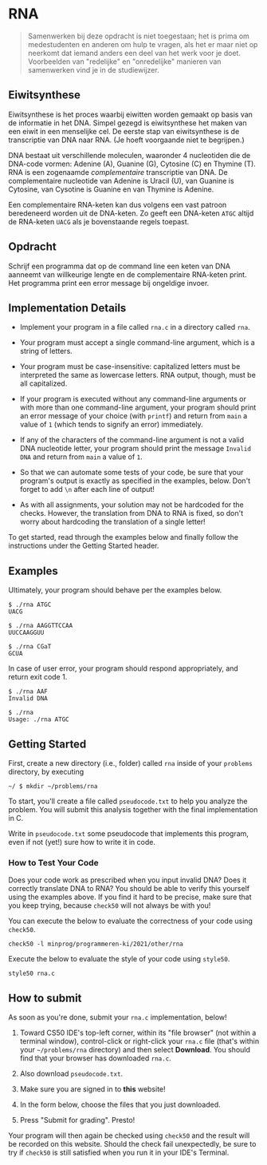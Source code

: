# RNA

> Samenwerken bij deze opdracht is niet toegestaan; het is prima om medestudenten en anderen om hulp te vragen, als het er maar niet op neerkomt dat iemand anders een deel van het werk voor je doet. Voorbeelden van "redelijke" en "onredelijke" manieren van samenwerken vind je in de studiewijzer.


## Eiwitsynthese

Eiwitsynthese is het proces waarbij eiwitten worden gemaakt op basis van de informatie in het DNA. Simpel gezegd is eiwitsynthese het maken van een eiwit in een menselijke cel. De eerste stap van eiwitsynthese is de transcriptie van DNA naar RNA. (Je hoeft voorgaande niet te begrijpen.)

DNA bestaat uit verschillende moleculen, waaronder 4 nucleotiden die de DNA-code vormen: Adenine (A), Guanine (G), Cytosine (C) en Thymine (T). RNA is een zogenaamde *complementaire* transcriptie van DNA. De complementaire nucleotide van Adenine is Uracil (U), van Guanine is Cytosine, van Cysotine is Guanine en van Thymine is Adenine.

Een complementaire RNA-keten kan dus volgens een vast patroon beredeneerd worden uit de DNA-keten. Zo geeft een DNA-keten `ATGC` altijd de RNA-keten `UACG` als je bovenstaande regels toepast.


## Opdracht

Schrijf een programma dat op de command line een keten van DNA aanneemt van willkeurige lengte en de complementaire RNA-keten print. Het programma print een error message bij ongeldige invoer.


## Implementation Details

*   Implement your program in a file called `rna.c` in a directory called `rna`.

*   Your program must accept a single command-line argument, which is a string of letters.

*   Your program must be case-insensitive: capitalized letters must be interpreted the same as lowercase letters. RNA output, though, must be all capitalized.

*   If your program is executed without any command-line arguments or with more than one command-line argument, your program should print an error message of your choice (with `printf`) and return from `main` a value of `1` (which tends to signify an error) immediately.

*   If any of the characters of the command-line argument is not a valid DNA nucleotide letter, your program should print the message `Invalid DNA` and return from `main` a value of `1`.

*   So that we can automate some tests of your code, be sure that your program's output is exactly as specified in the examples, below. Don't forget to add `\n` after each line of output!

*   As with all assignments, your solution may not be hardcoded for the checks. However, the translation from DNA to RNA is fixed, so don't worry about hardcoding the translation of a single letter!

To get started, read through the examples below and finally follow the instructions under the Getting Started header.


## Examples

Ultimately, your program should behave per the examples below.

    $ ./rna ATGC
    UACG

    $ ./rna AAGGTTCCAA
    UUCCAAGGUU

    $ ./rna CGaT
    GCUA

In case of user error, your program should respond appropriately, and return exit code 1.

    $ ./rna AAF
    Invalid DNA

    $ ./rna
    Usage: ./rna ATGC


## Getting Started

First, create a new directory (i.e., folder) called `rna` inside of your `problems` directory, by executing

    ~/ $ mkdir ~/problems/rna

To start, you'll create a file called `pseudocode.txt` to help you analyze the problem. You will submit this analysis together with the final implementation in C.

Write in `pseudocode.txt` some pseudocode that implements this program, even if not (yet!) sure how to write it in code.


### How to Test Your Code

Does your code work as prescribed when you input invalid DNA? Does it correctly translate DNA to RNA? You should be able to verify this yourself using the examples above. If you find it hard to be precise, make sure that you keep trying, because `check50` will not always be with you!

You can execute the below to evaluate the correctness of your code using `check50`.

    check50 -l minprog/programmeren-ki/2021/other/rna

Execute the below to evaluate the style of your code using `style50`.

    style50 rna.c


## How to submit

As soon as you're done, submit your `rna.c` implementation, below! 

1. Toward CS50 IDE's top-left corner, within its "file browser" (not within a terminal window), control-click or right-click your `rna.c` file (that's within your `~/problems/rna` directory) and then select **Download**. You should find that your browser has downloaded `rna.c`.

2. Also download `pseudocode.txt`.

3. Make sure you are signed in to **this** website!

4. In the form below, choose the files that you just downloaded.

5. Press "Submit for grading". Presto!

Your program will then again be checked using `check50` and the result will be recorded on this website. Should the check fail unexpectedly, be sure to try if `check50` is still satisfied when you run it in your IDE's Terminal.
